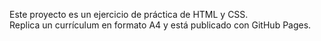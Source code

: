 Este proyecto es un ejercicio de práctica de HTML y CSS.  
Replica un currículum en formato A4 y está publicado con GitHub Pages.
